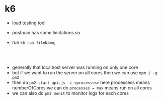# k6
- load testing tool

- postman has some limitations so

- run `k6 run fileName`;

<br/>

<br/>

- generally that localhost server was running on only one core
- but if we want to run the server on all cores then we can use `npm i -g pm2`
- then do `pm2 start api.js -i <processes>` here processess means numberOfCores we can do `processes = max` means run on all cores
- we can also do `pm2 monit` to monitor logs for each cores